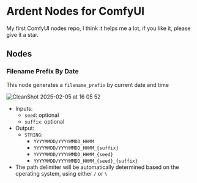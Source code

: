 # Ardent Nodes for ComfyUI

My first ComfyUI nodes repo, I think it helps me a lot, if you like it, please give it a star.

## Nodes

### Filename Prefix By Date

This node generates a `filename_prefix` by current date and time

![CleanShot 2025-02-05 at 16 05 52](https://github.com/user-attachments/assets/445fc882-801f-436f-b298-50c625a32d91)

- Inputs:
  - `seed`: optional
  - `suffix`: optional
- Output:
  - `STRING`:
    - `YYYYMMDD/YYYYMMDD_HHMM`
    - `YYYYMMDD/YYYYMMDD_HHMM_{suffix}`
    - `YYYYMMDD/YYYYMMDD_HHMM_{seed}`
    - `YYYYMMDD/YYYYMMDD_HHMM_{seed}_{suffix}`
- The path delimiter will be automatically determined based on the operating system, using either `/` or `\`
